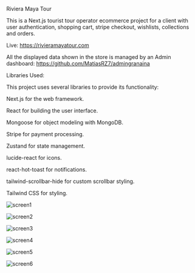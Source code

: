 Riviera Maya Tour

This is a Next.js tourist tour operator ecommerce project for a client with user authentication, shopping cart, stripe checkout, wishlists, collections and orders.

Live:
https://rivieramayatour.com


All the displayed data shown in the store is managed by an Admin dashboard: https://github.com/MatiasRZ7/admingranaina



Libraries Used:

This project uses several libraries to provide its functionality:

Next.js for the web framework.

React for building the user interface.

Mongoose for object modeling with MongoDB.

Stripe for payment processing.

Zustand for state management.

lucide-react for icons.

react-hot-toast for notifications.

tailwind-scrollbar-hide for custom scrollbar styling.

Tailwind CSS for styling.

![screen1](https://github.com/MatiasRZ7/granaina_store/assets/160002289/81b7e80b-be9b-4a34-a32d-79b168d14611)

![screen2](https://github.com/MatiasRZ7/granaina_store/assets/160002289/d8dcfc0e-c091-41ba-8510-6f381f902997)

![screen3](https://github.com/MatiasRZ7/granaina_store/assets/160002289/b64c06be-1a23-4235-a7a0-3b99d5693a65)

![screen4](https://github.com/MatiasRZ7/granaina_store/assets/160002289/e36584d1-2987-41fb-98e3-d4b1a9bea640)

![screen5](https://github.com/MatiasRZ7/granaina_store/assets/160002289/6ccbb9fd-cbe7-4176-8e46-05eab6b40865)

![screen6](https://github.com/MatiasRZ7/granaina_store/assets/160002289/987eeb41-55e5-45b2-960e-1c817b9931c3)

